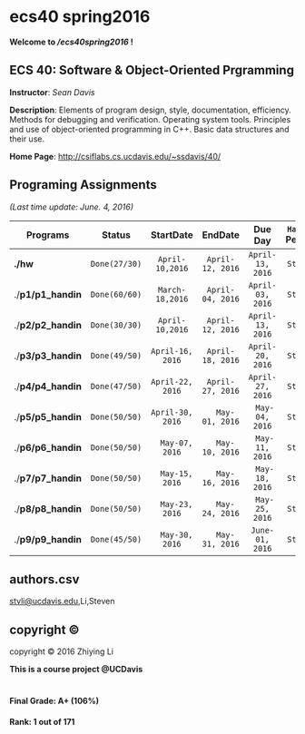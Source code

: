 # ecs40 spring2016

**Welcome to */ecs40spring2016* !**

## ECS 40: Software & Object-Oriented Prgramming

**Instructor**: *Sean Davis*

**Description**: Elements of program design, style, documentation, efficiency. Methods for debugging and verification. Operating system tools. Principles and use of object-oriented programming in C++. Basic data structures and their use.

**Home Page**: http://csiflabs.cs.ucdavis.edu/~ssdavis/40/ 

## Programing Assignments

*(Last time update: June. 4, 2016)*

| Programs           |  **Status**   |  **StartDate**   |   **EndDate**    |   **Due Day**    | **`Handin` Person** |
| ------------------ | :-----------: | :--------------: | :--------------: | :--------------: | :-----------------: |
| **./hw**           | `Done(27/30)` | `April-10,2016`  | `April-12, 2016` | `April-13, 2016` |      `Steven`       |
| ./**p1/p1_handin** | `Done(60/60)` | `March-18,2016`  | `April-04, 2016` | `April-03, 2016` |      `Steven`       |
| ./**p2/p2_handin** | `Done(30/30)` | `April-10,2016`  | `April-12, 2016` | `April-13, 2016` |      `Steven`       |
| ./**p3/p3_handin** | `Done(49/50)` | `April-16, 2016` | `April-18, 2016` | `April-20, 2016` |      `Steven`       |
| ./**p4/p4_handin** | `Done(47/50)` | `April-22, 2016` | `April-27, 2016` | `April-27, 2016` |      `Steven`       |
| ./**p5/p5_handin** | `Done(50/50)` | `April-30, 2016` | `  May-01, 2016` | ` May-04, 2016`  |      `Steven`       |
| ./**p6/p6_handin** | `Done(50/50)` | `  May-07, 2016` | `  May-10, 2016` | ` May-11, 2016`  |      `Steven`       |
| ./**p7/p7_handin** | `Done(50/50)` | `  May-15, 2016` | `  May-16, 2016` | ` May-18, 2016`  |      `Steven`       |
| ./**p8/p8_handin** | `Done(50/50)` | `  May-23, 2016` | `  May-24, 2016` | ` May-25, 2016`  |      `Steven`       |
| ./**p9/p9_handin** | `Done(45/50)` | `  May-30, 2016` | `  May-31, 2016` | `June-01, 2016`  |      `Steven`       |

## authors.csv

stvli@ucdavis.edu,Li,Steven

## copyright © 

copyright © 2016 Zhiying Li

**This is a course project @UCDavis**

#  

#### Final Grade: A+ (106%)

#### Rank: 1 out of 171


